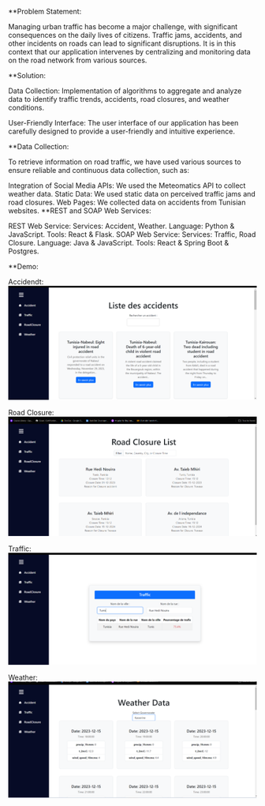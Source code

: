**Problem Statement:

Managing urban traffic has become a major challenge, with significant consequences on the daily lives of citizens. Traffic jams, accidents, and other incidents on roads can lead to significant disruptions. It is in this context that our application intervenes by centralizing and monitoring data on the road network from various sources.

**Solution:

Data Collection:
Implementation of algorithms to aggregate and analyze data to identify traffic trends, accidents, road closures, and weather conditions.

User-Friendly Interface:
The user interface of our application has been carefully designed to provide a user-friendly and intuitive experience.

**Data Collection:

To retrieve information on road traffic, we have used various sources to ensure reliable and continuous data collection, such as:

Integration of Social Media APIs:
We used the Meteomatics API to collect weather data.
Static Data:
We used static data on perceived traffic jams and road closures.
Web Pages:
We collected data on accidents from Tunisian websites.
**REST and SOAP Web Services:

REST Web Service:
Services: Accident, Weather.
Language: Python & JavaScript.
Tools: React & Flask.
SOAP Web Service:
Services: Traffic, Road Closure.
Language: Java & JavaScript.
Tools: React & Spring Boot & Postgres.

**Demo:

Accidendt:
![alt text](https://github.com/manarfareh/My-Road/blob/main/Demo/Accidendt.png?raw=true)

Road Closure:
![alt text](https://github.com/manarfareh/My-Road/blob/main/Demo/Road_Closure.png?raw=true)

Traffic:
![alt text](https://github.com/manarfareh/My-Road/blob/main/Demo/Traffic.png?raw=true)

Weather:
![alt text](https://github.com/manarfareh/My-Road/blob/main/Demo/Weather_Data.png?raw=true)

